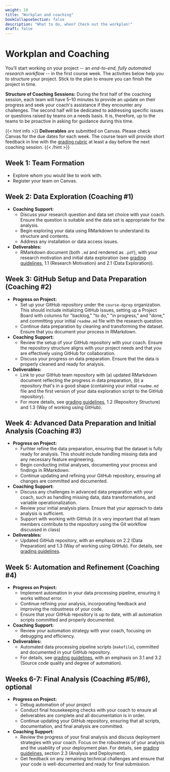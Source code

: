 ```yaml
---
weight: 10
title: "Workplan and coaching"
bookCollapseSection: false
description: "What to do, when? Check out the workplan!"
draft: false
---
```


# Workplan and Coaching

You’ll start working on your project -- an *end-to-end, fully automated research workflow* -- in the first course week. The activities below help you to structure your project. Stick to the plan to ensure you can finish the project in time.

**Structure of Coaching Sessions:** During the first half of the coaching session, each team will have 5–10 minutes to provide an update on their progress and seek your coach's assistance if they encounter any challenges. The second half will be dedicated to addressing specific issues or questions raised by teams on a needs basis. It is, therefore, up to the teams to be proactive in asking for guidance during this time.

{{< hint info >}}
**Deliverables** are submitted on Canvas. Please check Canvas for the due dates for each week. The course team will provide short feedback in line with the [grading rubric](other\dprep-project-rubric.pdf) at least a day before the next coaching session.
{{< /hint >}}

## Week 1: Team Formation

- Explore whom you would like to work with.
- Register your team on Canvas.

## Week 2: Data Exploration (Coaching #1)
- **Coaching Support:**
  - Discuss your research question and data set choice with your coach. Ensure the question is suitable and the data set is appropriate for the analysis.
  - Begin exploring your data using RMarkdown to understand its structure and contents. 
  - Address any installation or data access issues.
- **Deliverables:**
  - RMarkdown document (both `.md` and rendered as `.pdf`), with your research motivation and initial data exploration (see [grading guidelines](https://dprep.hannesdatta.com/docs/project/grading), 1.1 (Research Motivation) and 2.1 (Data Exploration)).

## Week 3: GitHub Setup and Data Preparation (Coaching #2)
- **Progress on Project:**
  - Set up your GitHub repository under the `course-dprep` organization. This should include initializing GitHub Issues, setting up a Project Board with columns for "backlog," "to do," "in progress," and "done," and committing your initial `readme.md` file with the research question.
  - Continue data preparation by cleaning and transforming the dataset. Ensure that you document your process in RMarkdown.
- **Coaching Support:**
  - Review the setup of your GitHub repository with your coach. Ensure the repository structure aligns with your project needs and that you are effectively using GitHub for collaboration.
  - Discuss your progress on data preparation. Ensure that the data is properly cleaned and ready for analysis.
- **Deliverables:**
  - Link to your GitHub team repository with (a) updated RMarkdown document reflecting the progress in data preparation, (b) a repository that's in a good shape (containing your initial `readme.md` file and the first version of your data exploration script to the GitHub repository).
  - For more details, see [grading guidelines](https://dprep.hannesdatta.com/docs/project/grading), 1.2 (Repository Structure) and 1.3 (Way of working using GitHub).

## Week 4: Advanced Data Preparation and Initial Analysis (Coaching #3)
- **Progress on Project:**
    - Furhter refine the data preparation, ensuring that the dataset is fully ready for analysis. This should include handling missing data and any necessary feature engineering.
  - Begin conducting initial analyses, documenting your process and findings in RMarkdown.
  - Continue updating and refining your GitHub repository, ensuring all changes are committed and documented.
- **Coaching Support:**
  - Discuss any challenges in advanced data preparation with your coach, such as handling missing data, data transformations, and variable operationalization.
  - Review your initial analysis plans. Ensure that your approach to data analysis is sufficient.
  - Support with working with GitHub (it is very important that all team members contribute to the repository using the Git workflow discussed in class)
- **Deliverables:**
  - Updated GitHub repository, with an emphasis on 2.2 (Data Preparation) and 1.3 (Way of working using GitHub). For details, see [grading guidelines](https://dprep.hannesdatta.com/docs/project/grading).

## Week 5: Automation and Refinement (Coaching #4)
- **Progress on Project:**
  - Implement automation in your data processing pipeline, ensuring it works without error.
  - Continue refining your analysis, incorporating feedback and improving the robustness of your code.
  - Ensure that your GitHub repository is up to date, with all automation scripts committed and properly documented.
- **Coaching Support:**
  - Review your automation strategy with your coach, focusing on debugging and efficiency.
- **Deliverables:**
  - Automated data processing pipeline scripts (`makefile`), committed and documented in your GitHub repository. 
  - For details, see [grading guidelines](https://dprep.hannesdatta.com/docs/project/grading), with an emphasis on 3.1 and 3.2 (Source code quality and degree of automation).

## Weeks 6-7: Final Analysis (Coaching #5/#6), optional
- **Progress on Project:**
    - Debug automation of your project
    - Conduct final housekeeping checks with your coach to ensure all deliverables are complete and all documentation is in order.
  - Continue updating your GitHub repository, ensuring that all scripts, documentation, and final analysis are committed.
- **Coaching Support:**
  - Review the progress of your final analysis and discuss deployment strategies with your coach. Focus on the robustness of your analysis and the usability of your deployment plan. For details, see [grading guidelines](https://dprep.hannesdatta.com/docs/project/grading), section 2.3 (Analysis and Deployment).
  - Get feedback on any remaining technical challenges and ensure that your code is well-documented and ready for final submission.
